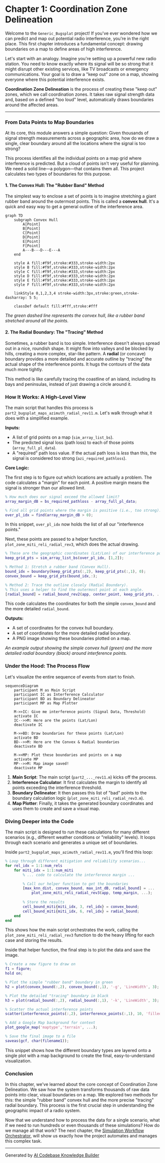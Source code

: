 # Chapter 1: Coordination Zone Delineation

Welcome to the `Generic_Bugsplat` project! If you've ever wondered how we can predict and map out potential radio interference, you're in the right place. This first chapter introduces a fundamental concept: drawing boundaries on a map to define areas of high interference.

Let's start with an analogy. Imagine you're setting up a powerful new radio station. You need to know exactly where its signal will be so strong that it might disrupt other existing services, like TV broadcasts or emergency communications. Your goal is to draw a "keep out" zone on a map, showing everyone where this potential interference exists.

**Coordination Zone Delineation** is the process of creating these "keep out" zones, which we call coordination zones. It takes raw signal strength data and, based on a defined "too loud" level, automatically draws boundaries around the affected areas.

---

### From Data Points to Map Boundaries

At its core, this module answers a simple question: Given thousands of signal strength measurements across a geographic area, how do we draw a single, clear boundary around all the locations where the signal is too strong?

This process identifies all the individual points on a map grid where interference is predicted. But a cloud of points isn't very useful for planning. We need a solid line—a polygon—that contains them all. This project calculates two types of boundaries for this purpose.

#### 1. The Convex Hull: The "Rubber Band" Method

The simplest way to enclose a set of points is to imagine stretching a giant rubber band around the outermost points. This is called a **convex hull**. It's a quick and easy way to get a general outline of the interference area.

```mermaid
graph TD
    subgraph Convex Hull
        A[Point]
        B[Point]
        C[Point]
        D[Point]
        E[Point]
        F[Point]
        A---B---D---E---A
    end

    style A fill:#f9f,stroke:#333,stroke-width:2px
    style B fill:#f9f,stroke:#333,stroke-width:2px
    style C fill:#f9f,stroke:#333,stroke-width:2px
    style D fill:#f9f,stroke:#333,stroke-width:2px
    style E fill:#f9f,stroke:#333,stroke-width:2px
    style F fill:#f9f,stroke:#333,stroke-width:2px

    linkStyle 0,1,2,3,4 stroke-width:3px,stroke:green,stroke-dasharray: 5 5;

    classDef default fill:#fff,stroke:#fff
```
*The green dashed line represents the convex hull, like a rubber band stretched around all the points.*

#### 2. The Radial Boundary: The "Tracing" Method

Sometimes, a rubber band is too simple. Interference doesn't always spread out in a nice, roundish shape. It might flow into valleys and be blocked by hills, creating a more complex, star-like pattern. A **radial** (or concave) boundary provides a more detailed and accurate outline by "tracing" the actual shape of the interference points. It hugs the contours of the data much more tightly.

This method is like carefully tracing the coastline of an island, including its bays and peninsulas, instead of just drawing a circle around it.

### How It Works: A High-Level View

The main script that handles this process is `part2_bugsplat_maps_azimuth_radial_rev11.m`. Let's walk through what it does with a simplified example.

**Inputs:**
*   A list of grid points on a map (`sim_array_list_bs`).
*   The predicted signal loss (path loss) to each of those points (`array_full_pl_data`).
*   A "required" path loss value. If the actual path loss is *less* than this, the signal is considered too strong (`azi_required_pathloss`).

**Core Logic:**

The first step is to figure out which locations are actually a problem. The code calculates a "margin" for each point. A positive margin means the signal is stronger than our allowed limit.

```matlab
% How much does our signal exceed the allowed limit?
array_margin_dB = bs_required_pathloss - array_full_pl_data;

% Find all grid points where the margin is positive (i.e., too strong).
over_pl_idx = find(array_margin_dB > 0);
```
In this snippet, `over_pl_idx` now holds the list of all our "interference points."

Next, these points are passed to a helper function, `plot_zone_miti_reli_radial_rev3`, which does the actual drawing.

```matlab
% These are the geographic coordinates (Lat/Lon) of our interference points.
keep_grid_pts = sim_array_list_bs(over_pl_idx, [1,2]);

% Method 1: Stretch a rubber band (Convex Hull).
bound_idx = boundary(keep_grid_pts(:,2), keep_grid_pts(:,1), 0);
convex_bound = keep_grid_pts(bound_idx,:);

% Method 2: Trace the outline closely (Radial Boundary).
% This uses a helper to find the outermost point at each angle.
[radial_bound] = radial_bound_rev2(app, center_point, keep_grid_pts, ...);
```
This code calculates the coordinates for both the simple `convex_bound` and the more detailed `radial_bound`.

**Outputs:**
*   A set of coordinates for the convex hull boundary.
*   A set of coordinates for the more detailed radial boundary.
*   A PNG image showing these boundaries plotted on a map.


*An example output showing the simple convex hull (green) and the more detailed radial boundary (black) around interference points.*

### Under the Hood: The Process Flow

Let's visualize the entire sequence of events from start to finish.

```mermaid
sequenceDiagram
    participant M as Main Script
    participant IC as Interference Calculator
    participant BD as Boundary Delineator
    participant MP as Map Plotter

    M->>IC: Give me interference points (Signal Data, Threshold)
    activate IC
    IC-->>M: Here are the points (Lat/Lon)
    deactivate IC

    M->>BD: Draw boundaries for these points (Lat/Lon)
    activate BD
    BD-->>M: Here are the Convex & Radial boundaries
    deactivate BD

    M->>MP: Plot these boundaries and points on a map
    activate MP
    MP-->>M: Map image saved!
    deactivate MP
```

1.  **Main Script**: The main script (`part2_..._rev11.m`) kicks off the process.
2.  **Interference Calculator**: It first calculates the margin to identify all points exceeding the interference threshold.
3.  **Boundary Delineator**: It then passes this list of "bad" points to the boundary calculation logic (`plot_zone_miti_reli_radial_rev3.m`).
4.  **Map Plotter**: Finally, it takes the generated boundary coordinates and uses them to create and save a visual map.

### Diving Deeper into the Code

The main script is designed to run these calculations for many different scenarios (e.g., different weather conditions or "reliability" levels). It loops through each scenario and generates a unique set of boundaries.

Inside `part2_bugsplat_maps_azimuth_radial_rev11.m`, you'll find this loop:

```matlab
% Loop through different mitigation and reliability scenarios...
for rel_idx = 1:1:num_rels
    for miti_idx = 1:1:num_miti
        % ... code to calculate the interference margin ...

        % Call our helper function to get the boundaries
        [max_knn_dist, convex_bound, max_int_dB, radial_bound] = ...
            plot_zone_miti_reli_radial_rev3(app, temp_margin, ...);
        
        % Store the results
        cell_bound_miti{miti_idx, 3, rel_idx} = convex_bound;
        cell_bound_miti{miti_idx, 6, rel_idx} = radial_bound;
    end
end
```
This shows how the main script orchestrates the work, calling the `plot_zone_miti_reli_radial_rev3` function to do the heavy lifting for each case and storing the results.

Inside that helper function, the final step is to plot the data and save the image.

```matlab
% Create a new figure to draw on
f1 = figure;
hold on;

% Plot the simple "rubber band" boundary in green
h2 = plot(convex_bound(:,2), convex_bound(:,1), '-g', 'LineWidth', 3);

% Plot the detailed "tracing" boundary in black
h3 = plot(radial_bound(:,2), radial_bound(:,1), '-k', 'LineWidth', 3);

% Scatter the actual interference points
scatter(interference_points(:,2), interference_points(:,1), 10, 'filled');

% Add a Google Map background for context
plot_google_map('maptype','terrain', ...);

% Save the final image to a file
saveas(gcf, char(filename1));
```
This snippet shows how the different boundary types are layered onto a single plot with a map background to create the final, easy-to-understand visualization.

### Conclusion

In this chapter, we've learned about the core concept of Coordination Zone Delineation. We saw how the system transforms thousands of raw data points into clear, visual boundaries on a map. We explored two methods for this: the simple "rubber band" convex hull and the more precise "tracing" radial boundary. This process is the first crucial step in understanding the geographic impact of a radio system.

Now that we understand how to process the data for a single scenario, what if we need to run hundreds or even thousands of these simulations? How do we manage all that work? The next chapter, the [Simulation Workflow Orchestrator](02_simulation_workflow_orchestrator_.md), will show us exactly how the project automates and manages this complex task.

---

Generated by [AI Codebase Knowledge Builder](https://github.com/The-Pocket/Tutorial-Codebase-Knowledge)